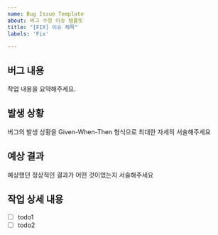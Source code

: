 ```yaml
---
name: Bug Issue Template
about: 버그 수정 이슈 템플릿
title: "[FIX] 이슈 제목"
labels: 'Fix'

---
```


## 버그 내용
작업 내용을 요약해주세요.

## 발생 상황
버그의 발생 상황을 Given-When-Then 형식으로 최대한 자세히 서술해주세요

## 예상 결과
예상했던 정상적인 결과가 어떤 것이었는지 서술해주세요

## 작업 상세 내용
- [ ] todo1
- [ ] todo2